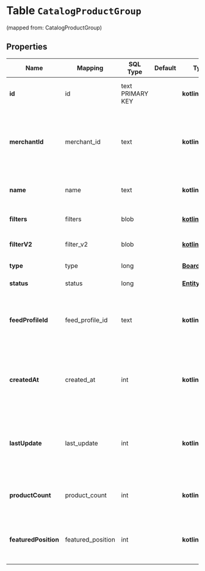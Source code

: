 
# Table `CatalogProductGroup`
(mapped from: CatalogProductGroup)

## Properties
Name | Mapping | SQL Type | Default | Type | Description | Notes
---- | ------- | -------- | ------- | ---- | ----------- | -----
**id** | id | text PRIMARY KEY |  | **kotlin.String** | ID of the catalog product group. |  [optional]
**merchantId** | merchant_id | text |  | **kotlin.String** | Merchant ID pertaining to the owner of the catalog product group. |  [optional]
**name** | name | text |  | **kotlin.String** | Name of catalog product group |  [optional]
**filters** | filters | blob |  | [**kotlin.Any**](.md) | Object holding a list of filters |  [optional]
**filterV2** | filter_v2 | blob |  | [**kotlin.Any**](.md) | Object holding a list of filters |  [optional]
**type** | type | long |  | [**Board**](Board.md) |  |  [optional] [foreignkey]
**status** | status | long |  | [**EntityStatus**](EntityStatus.md) |  |  [optional] [foreignkey]
**feedProfileId** | feed_profile_id | text |  | **kotlin.String** | id of the feed profile belonging to this catalog product group |  [optional]
**createdAt** | created_at | int |  | **kotlin.Int** | Unix timestamp in seconds of when catalog product group was created. |  [optional]
**lastUpdate** | last_update | int |  | **kotlin.Int** | Unix timestamp in seconds of last time catalog product group was updated. |  [optional]
**productCount** | product_count | int |  | **kotlin.Int** | Amount of products in the catalog product group |  [optional]
**featuredPosition** | featured_position | int |  | **kotlin.Int** | index of the featured position of the catalog product group |  [optional]














